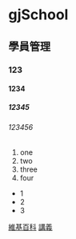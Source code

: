 # gjSchool
## 學員管理
### 123
#### 1234
##### 12345
###### 123456

1. one
2. two
3. three
4. four

* 1
* 2
* 3

[維基百科](https://zh.wikipedia.org/wiki/Wikipedia:%E9%A6%96%E9%A1%B5)
[講義](https://github.com/PEICHIEHYANG/gjSchool/blob/main/Markdown.pdf)
